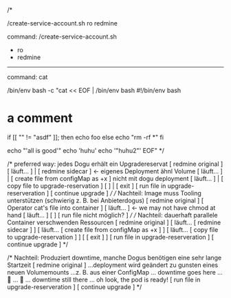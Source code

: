 
/*

/create-service-account.sh ro redmine

command:
/create-service-account.sh
- ro
- redmine

---

command:
cat

/bin/env bash -c "cat << EOF | /bin/env bash
#!/bin/env bash

# a comment

if [[ "" != "asdf" ]]; then
echo foo
else
echo "rm -rf *"
fi

echo "'all is good'"
echo 'huhu'
echo '"huhu2"'
EOF"
*/

/* preferred way: jedes Dogu erhält ein Upgradereservat
[ redmine original                  ]
[ läuft...                          ] | [ redmine sidecar                  ] <- eigenes Deployment ähnl Volume
[ läuft...                          ] | [ create file from configMap as +x ]    nicht mit dogu deployment
[ läuft...                          ] | [ copy file to upgrade-reservation ]
[                                   ] | [ exit                             ]
[ run file in upgrade-reserveration ]
[ continue upgrade                  ]
*/
/* Nachteil: Image muss Tooling unterstützen (schwierig z. B. bei Anbieterdogus)
[ redmine original                   ]
[ Operator cat's file into container ]
[ läuft...                           ] <- we may not have chmod at hand
[ läuft...                           ]
[                                    ]
[ run file nicht möglich?            ]
*/
/* Nachteil: dauerhaft parallele Container verschwenden Ressourcen
[ redmine original                                                         ]
[ läuft...                           [ redmine sidecar                   ] ]
[ läuft...                           [ create file from configMap as +x  ] ]
[ läuft...                           [ copy file to upgrade-reservation  ] ]
[                                    [ exit                              ] ]
[ run file in upgrade-reserveration                                        ]
[ continue upgrade                                                         ]
*/

/* Nachteil: Produziert downtime, manche Dogus benötigen eine sehr lange Startzeit
[ redmine original                                                         ]
...deployment wird geändert zu gunsten eines neuen Volumemounts
...z. B. aus einer ConfigMap
... downtime goes here
... :cricket:
... :cricket:
... downtime still there
... oh look, the pod is ready!
[ run file in upgrade-reserveration                                        ]
[ continue upgrade                                                         ]
*/
